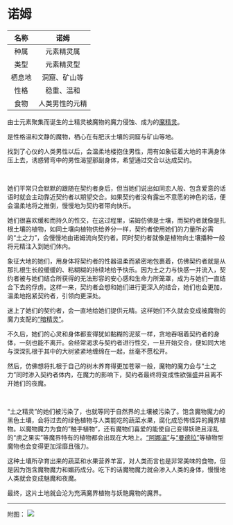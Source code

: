 # 诺姆

|名称|诺姆|
|:-:|:-:|
|种属|元素精灵属|
|类型|元素精灵型|
|栖息地|洞窟、矿山等|
|性格|稳重、温和|
|食物|人类男性的元精|

由士元素聚集而诞生的土精灵被魔物的魔力侵蚀、成为的[魔精灵](资料元素精灵.md#2魔性在体内寄宿的魔精灵)。

是性格温和文静的魔物，栖心在有肥沃士壤的洞窟与矿山等地。

找到了心仪的人类男性以后，会温柔地楼抱住男性，用有如象征着大地的丰满身体压上去，诱惑臂弯中的男性渴望那副身体，希望通过交合以达成契约。

<br>

她们平常只会默默的跟随在契约者身后，但当她们说出如同恋人般、包含爱意的话语时就会主动靠近契约者以期望交合。如果契约者没有露出不意愿的神色的话，便会温柔地将之推倒，慢慢地为契约者带向快乐。

她们很喜欢缓和而持久的性交，在这过程里，诺姆仿佛是士壤，而契约者就像是扎根土壤的植物，如同土壤向植物供给养分一样，契约者使用她们的力量所必需的“土之力”，会慢慢地由诺姆流向契约者。同时契约者就像是植物向土壤播种一般将元精注入到她们体内。

象征大地的她们，用身体将契约者的性器温柔而紧密地包裹着，仿佛契约者就是从那扎根生长般缓缓的、粘糊糊的持续地给予快乐。因为土之力与快感一并流入，契约者被与她们结合所获得的无法形容的安心感和生命力所笼罩，成为与她们一直结合下去的俘虏。这样一来，契约者会想和她们进行更深入的结合，她们也会更加，温柔地抱紧契约者，引领向更深处。

迷上了她们的契约者，会一直地给她们提供元精。这样她们不久就会变成被魔物的魔力支配的[“暗精灵”](资料元素精灵.md#3创造出魔界的暗精灵)。

不久后，她们的心灵和身体都变得犹如黏糊的泥浆一样，贪地吞咽着契约者的身体，一刻也能不离开。会经常渴求与契约者进行性交，一旦开始交合，便如同大地与深深扎根于其中的大树紧紧地缠绵在一起，丝毫不愿松开。

然后，仿佛想将扎根于自己的树木养育得更加苍翠一般，魔物的魔力会与“土之力”同时渗入契约者体内，在魔力的影响下，契约者最终将变成性欲强盛并且离不开她们的夜魔。

<br>

“土之精灵”的她们被污染了，也就等同于自然界的土壤被污染了。饱含魔物魔力的黑色土壤，会将过去的绿色植物与人类能吃的蔬菜水果，腐化成恐怖怪异的魔界植物。以魔物魔力为食的”触手植物”，还有魔物们喜爱的能使自己变得妖艳且淫乱的“虏之果实”等魔界特有的植物都会出现在大地上。[“阿娜温”](12阿娜温.md)与[“曼德拉”](13曼德拉草.md)等植物型魔物也会变得更加淫靡且强力。

这种土壤所孕育出来的蔬菜和水果营养羊富，对人类而言也是非常美味的食物，但是因为饱含魔物魔力和媚药成分。吃下的话魔物魔力就会渗入人类的身体，慢慢地人类就会变成魅魔和夜魔。

最终，这片土地就会沦为充满魔界植物与妖艳魔物的魔界。

---

附图： ![](img/魔物娘图鉴I/224-225诺姆.jpg)